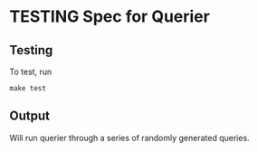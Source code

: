 # TESTING Spec for Querier

## Testing
To test, run 

`make test`

## Output
Will run querier through a series of randomly generated queries. 
